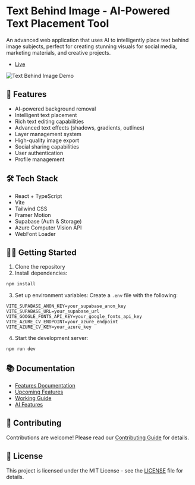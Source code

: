 # Text Behind Image - AI-Powered Text Placement Tool

An advanced web application that uses AI to intelligently place text behind image subjects, perfect for creating stunning visuals for social media, marketing materials, and creative projects.

- [Live](imagenity.webxela.com)

![Text Behind Image Demo](https://raw.githubusercontent.com/rishabhpatel21/projects-images/refs/heads/main/Imagenity.png)

## 🚀 Features

- AI-powered background removal
- Intelligent text placement
- Rich text editing capabilities
- Advanced text effects (shadows, gradients, outlines)
- Layer management system
- High-quality image export
- Social sharing capabilities
- User authentication
- Profile management

## 🛠️ Tech Stack

- React + TypeScript
- Vite
- Tailwind CSS
- Framer Motion
- Supabase (Auth & Storage)
- Azure Computer Vision API
- WebFont Loader

## 🏃‍♂️ Getting Started

1. Clone the repository
2. Install dependencies:
```bash
npm install
```

3. Set up environment variables:
   Create a `.env` file with the following:
```env
VITE_SUPABASE_ANON_KEY=your_supabase_anon_key
VITE_SUPABASE_URL=your_supabase_url
VITE_GOOGLE_FONTS_API_KEY=your_google_fonts_api_key
VITE_AZURE_CV_ENDPOINT=your_azure_endpoint
VITE_AZURE_CV_KEY=your_azure_key
```

4. Start the development server:
```bash
npm run dev
```

## 📚 Documentation

- [Features Documentation](./docs/FEATURES.md)
- [Upcoming Features](./docs/UPCOMING.md)
- [Working Guide](./docs/WORKING_GUIDE.md)
- [AI Features](./docs/AI_FEATURES.md)

## 🤝 Contributing

Contributions are welcome! Please read our [Contributing Guide](./CONTRIBUTING.md) for details.

## 📄 License

This project is licensed under the MIT License - see the [LICENSE](./LICENSE) file for details.
